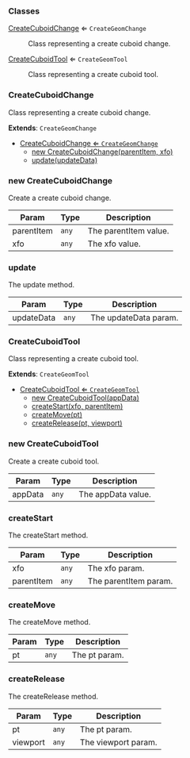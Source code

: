 ### Classes

<dl>
<dt><a href="#CreateCuboidChange">CreateCuboidChange</a> ⇐ <code>CreateGeomChange</code></dt>
<dd><p>Class representing a create cuboid change.</p>
</dd>
<dt><a href="#CreateCuboidTool">CreateCuboidTool</a> ⇐ <code>CreateGeomTool</code></dt>
<dd><p>Class representing a create cuboid tool.</p>
</dd>
</dl>

<a name="CreateCuboidChange"></a>

### CreateCuboidChange 
Class representing a create cuboid change.


**Extends**: <code>CreateGeomChange</code>  

* [CreateCuboidChange ⇐ <code>CreateGeomChange</code>](#CreateCuboidChange)
    * [new CreateCuboidChange(parentItem, xfo)](#new-CreateCuboidChange)
    * [update(updateData)](#update)

<a name="new_CreateCuboidChange_new"></a>

### new CreateCuboidChange
Create a create cuboid change.


| Param | Type | Description |
| --- | --- | --- |
| parentItem | <code>any</code> | The parentItem value. |
| xfo | <code>any</code> | The xfo value. |

<a name="CreateCuboidChange+update"></a>

### update
The update method.



| Param | Type | Description |
| --- | --- | --- |
| updateData | <code>any</code> | The updateData param. |

<a name="CreateCuboidTool"></a>

### CreateCuboidTool 
Class representing a create cuboid tool.


**Extends**: <code>CreateGeomTool</code>  

* [CreateCuboidTool ⇐ <code>CreateGeomTool</code>](#CreateCuboidTool)
    * [new CreateCuboidTool(appData)](#new-CreateCuboidTool)
    * [createStart(xfo, parentItem)](#createStart)
    * [createMove(pt)](#createMove)
    * [createRelease(pt, viewport)](#createRelease)

<a name="new_CreateCuboidTool_new"></a>

### new CreateCuboidTool
Create a create cuboid tool.


| Param | Type | Description |
| --- | --- | --- |
| appData | <code>any</code> | The appData value. |

<a name="CreateCuboidTool+createStart"></a>

### createStart
The createStart method.



| Param | Type | Description |
| --- | --- | --- |
| xfo | <code>any</code> | The xfo param. |
| parentItem | <code>any</code> | The parentItem param. |

<a name="CreateCuboidTool+createMove"></a>

### createMove
The createMove method.



| Param | Type | Description |
| --- | --- | --- |
| pt | <code>any</code> | The pt param. |

<a name="CreateCuboidTool+createRelease"></a>

### createRelease
The createRelease method.



| Param | Type | Description |
| --- | --- | --- |
| pt | <code>any</code> | The pt param. |
| viewport | <code>any</code> | The viewport param. |

